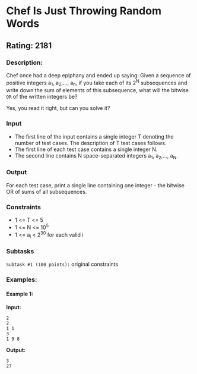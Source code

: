 # Chef Is Just Throwing Random Words
## Rating: 2181
### Description:
Chef once had a deep epiphany and ended up saying: Given a sequence of positive integers a<sub>1</sub>, a<sub>2</sub>,..., a<sub>n</sub>, if you take each of its 2<sup>N</sup> subsequences and write down the sum of elements of this subsequence, what will the bitwise `OR` of the written integers be?

Yes, you read it right, but can you solve it?

### Input
- The first line of the input contains a single integer T denoting the number of test cases. The description of T test cases follows.
- The first line of each test case contains a single integer N.
- The second line contains N space-separated integers a<sub>1</sub>, a<sub>2</sub>,..., a<sub>N</sub>.

### Output
For each test case, print a single line containing one integer - the bitwise OR of sums of all subsequences.

### Constraints
- 1 <= T <= 5
- 1 <= N <= 10<sup>5</sup>
- 1 <= a<sub>i</sub> < 2<sup>30</sup> for each valid i

### Subtasks
`Subtask #1 (100 points):` original constraints

### Examples:
#### Example 1:
**Input:**
```
2
2
1 1
3
1 9 8
```
**Output:**
```
3
27
```